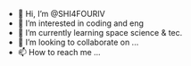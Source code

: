 - 👋 Hi, I’m @SHI4FOURIV
- 👀 I’m interested in coding and eng
- 🌱 I’m currently learning space science & tec.
- 💞️ I’m looking to collaborate on ...
- 📫 How to reach me ...

<!---
SHI4FOURIV/SHI4FOURIV is a ✨ special ✨ repository because its `README.md` (this file) appears on your GitHub profile.
You can click the Preview link to take a look at your changes.
--->

